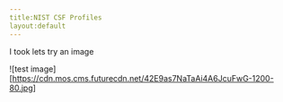 ```yaml
---
title:NIST CSF Profiles
layout:default
---
```


I took lets try an image

![test image][https://cdn.mos.cms.futurecdn.net/42E9as7NaTaAi4A6JcuFwG-1200-80.jpg]
